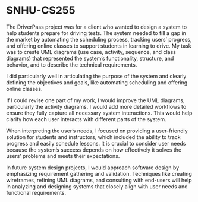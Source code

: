 # SNHU-CS255

The DriverPass project was for a client who wanted to design a system to help students prepare for driving tests. The system needed to fill a gap in the market by automating the scheduling process, tracking users’ progress, and offering online classes to support students in learning to drive. My task was to create UML diagrams (use case, activity, sequence, and class diagrams) that represented the system’s functionality, structure, and behavior, and to describe the technical requirements.

I did particularly well in articulating the purpose of the system and clearly defining the objectives and goals, like automating scheduling and offering online classes.

If I could revise one part of my work, I would improve the UML diagrams, particularly the activity diagrams. I would add more detailed workflows to ensure they fully capture all necessary system interactions. This would help clarify how each user interacts with different parts of the system.

When interpreting the user’s needs, I focused on providing a user-friendly solution for students and instructors, which included the ability to track progress and easily schedule lessons. It is crucial to consider user needs because the system’s success depends on how effectively it solves the users’ problems and meets their expectations.

In future system design projects, I would approach software design by emphasizing requirement gathering and validation. Techniques like creating wireframes, refining UML diagrams, and consulting with end-users will help in analyzing and designing systems that closely align with user needs and functional requirements.
